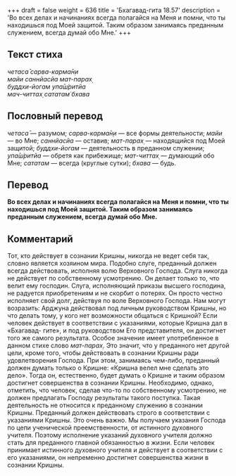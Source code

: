 +++
draft = false
weight = 636
title = 'Бхагавад-гита 18.57'
description = 'Во всех делах и начинаниях всегда полагайся на Меня и помни, что ты находишься под Моей защитой. Таким образом занимаясь преданным служением, всегда думай обо Мне.'
+++

## Текст стиха

_четаса̄ сарва-карма̄н̣и  
майи саннйасйа мат-парах̣  
буддхи-йогам упа̄ш́ритйа  
мач-читтах̣ сататам̇ бхава_

## Пословный перевод

_четаса̄_ — разумом; _сарва_\-_карма̄н̣и_ — все формы деятельности; _майи_ — во Мне; _саннйасйа_ — оставив; _мат_\-_парах̣_ — находящийся под Моей защитой; _буддхи_\-_йогам_ — деятельность в преданном служении; _упа̄ш́ритйа_ — обретя как прибежище; _мат_\-_читтах̣_ — думающий обо Мне; _сататам_ — всегда (круглые сутки); _бхава_ — будь.

## Перевод

**Во всех делах и начинаниях всегда полагайся на Меня и помни, что ты находишься под Моей защитой. Таким образом занимаясь преданным служением, всегда думай обо Мне.**

## Комментарий

Тот, кто действует в сознании Кришны, никогда не ведет себя так, словно является хозяином мира. Подобно слуге, преданный должен всегда действовать, исполняя волю Верховного Господа. Слуга никогда не действует по собственному усмотрению. Он делает только то, что велит ему господин. Слуга, исполняющий приказы высшего господина, не радуется приобретениям и не скорбит о потерях. Он просто честно исполняет свой долг, действуя по воле Верховного Господа. Нам могут возразить: Арджуна действовал под личным руководством Кришны, но что делать тому, у кого нет возможности общаться с Кришной? Если человек действует в соответствии с указаниями, которые Кришна дал в «Бхагавад- гите», и под руководством Его представителя, он достигнет того же самого результата. Особое значение имеет употребленное в данном стихе слово _мат-парах̣_. Это значит, что у преданного нет другой цели, кроме того, чтобы действовать в сознании Кришны ради удовлетворения Господа. При этом, занимаясь чем-либо, преданный должен думать только о Кришне: «Кришна велел мне сделать это дело». Тогда он, естественно, будет думать о Кришне и таким образом достигнет совершенства в сознании Кришны. Необходимо, однако, отметить, что человек, сделав что-то по собственному усмотрению, не должен предлагать Господу результаты такого поступка. Такая деятельность не относится к преданному служению в сознании Кришны. Преданный должен действовать строго в соответствии с указаниями Кришны. Это очень важно. Мы получаем указания Господа по цепи ученической преемственности, от истинного духовного учителя. Поэтому исполнение указаний духовного учителя должно стать для преданного главной обязанностью в жизни. Если человек принимает истинного духовного учителя и действует в соответствии с его указаниями, он непременно достигнет совершенства жизни в сознании Кришны.
